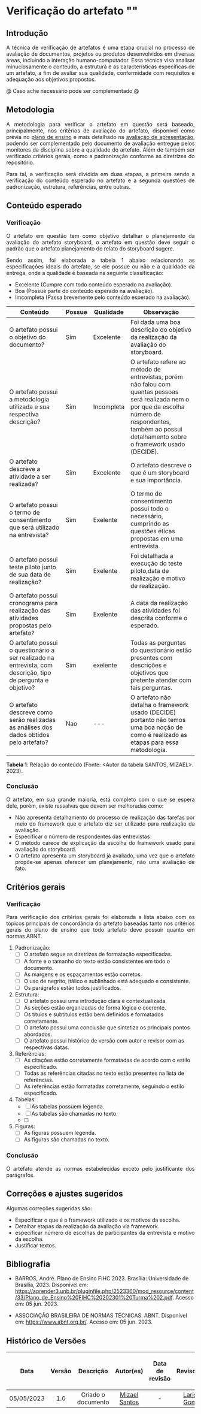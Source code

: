 <div class="body">

# Verificação do artefato "<nome do artefato a ser verificado>"

## Introdução

<div align="justify">

A técnica de verificação de artefatos é uma etapa crucial no processo de avaliação de documentos, projetos ou produtos desenvolvidos em diversas áreas, incluindo a interação humano-computador. Essa técnica visa analisar minuciosamente o conteúdo, a estrutura e as características específicas de um artefato, a fim de avaliar sua qualidade, conformidade com requisitos e adequação aos objetivos propostos.

@ Caso ache necessário pode ser complementado @

</div>

## Metodologia

<div align="justify">

A metodologia para verificar o artefato em questão será baseado, principalmente, nos critérios de avaliação do artefato, disponível como prévia no [plano de ensino](https://aprender3.unb.br/pluginfile.php/2523360/mod_resource/content/33/Plano_de_Ensino%20FIHC%20202301%20Turma%202.pdf) e mais detalhado na [avaliação de apresentação](<Link da avaliação do ponto de controle>), podendo ser complementado pelo documento de avaliação entregue pelos monitores da disciplina sobre a qualidade do artefato. Além de também ser verificado critérios gerais, como a padronização conforme as diretrizes do repositório.

Para tal, a verificação será dividida em duas etapas, a primeira sendo a verificação do conteúdo esperado no artefato e a segunda questões de padronização, estrutura, referências, entre outras.

</div>

## Conteúdo esperado

### Verificação

<div align="justify">

O artefato em questão tem como objetivo detalhar o planejamento da avaliação do artefato storyboard, o artefato em questão deve seguir o padrão que o artefato planejamento do relato do storyboard sugere.

Sendo assim, foi elaborada a tabela 1 abaixo relacionando as especificações ideais do artefato, se ele possue ou não e a qualidade da entrega, onde a qualidade é baseada na seguinte classificação:

- Excelente (Cumpre com todo conteúdo esperado na avaliação).
- Boa (Possue parte do conteúdo esperado na avaliação).
- Imcompleta (Passa brevemente pelo conteúdo esperado na avaliação).

</div>

| Conteúdo | Possue | Qualidade | Observação |
| - | - | - | - |
| O artefato possui o objetivo do documento? | Sim | Excelente | Foi dada uma boa descrição do objetivo da realização da avaliação do storyboard. |
| O artefato possui a metodologia utilizada e sua respectiva descrição? | Sim | Incompleta | O artefato refere ao método de entrevistas, porém não falou com quantas pessoas será realizada nem o por que da escolha número de respondentes, também ao possui detalhamento sobre o framework usado (DECIDE). |
| O artefato descreve a atividade a ser realizada? | Sim | Excelente | O artefato descreve o que é um storyboard e sua importância. |
| O artefato possui o termo de consentimento que será utilizado na entrevista? | Sim | Exelente | O termo de consentimento possui todo o necessário, cumprindo as questões éticas propostas em uma entrevista. |
| O artefato possui teste piloto junto de sua data de realização? | Sim | Exelente | Foi detalhada a execução do teste piloto,data de realização e motivo de realização. |
| O artefato possui cronograma para realização das atividades propostas pelo artefato? | Sim | Exelente | A data da realização das atividades foi descrita conforme o esperado. |
| O artefato possui o questionário a ser realizado na entrevista, com descrição, tipo de pergunta e objetivo? | Sim | exelente | Todas as perguntas do questionário estão presentes com descrições e objetivos que pretente atender com tais perguntas. |
| O artefato descreve como serão realizadas as análises dos dados obtidos pelo artefato? | Nao | --- | O artefato não detalha o framework usado (DECIDE) portanto não temos uma boa noção de como é realizado as etapas para essa metodologia. |


<b>Tabela 1</b>: Relação do conteúdo (Fonte: <Autor da tabela SANTOS, MIZAEL>. 2023).

### Conclusão

<div align="justify">

O artefato, em sua grande maioria, está completo com o que se espera dele, porém, existe ressalvas que devem ser melhoradas como:
<ul>
<li> Não apresenta detalhamento do processo de realização das tarefas por meio do framework que o artefato diz ser utilizado para realização da avaliação.
<li> Especificar o número de respondentes das entrevistas
<li> O método carece de explicação da escolha do framework usado para avaliação do storyboard.
<li> O artefato apresenta um storyboard já avaliado, uma vez que o artefato propõe-se apenas oferecer um planejamento, não uma avaliação de fato.
</ul>
</div>

## Critérios gerais

### Verificação

<div align="justify">

Para verificação dos critérios gerais foi elaborada a lista abaixo com os tópicos principais de concordância do artefato baseadas tanto nos critérios gerais do plano de ensino que todo artefato deve possuir quanto em normas ABNT.

</div>

1. Padronização:
   - [ ] O artefato segue as diretrizes de formatação especificadas.
   - [ ] A fonte e o tamanho do texto estão consistentes em todo o documento.
   - [ ] As margens e os espaçamentos estão corretos.
   - [ ] O uso de negrito, itálico e sublinhado está adequado e consistente.
   - [ ] Os parágrafos estão todos justificados.

2. Estrutura:
   - [ ] O artefato possui uma introdução clara e contextualizada.
   - [ ] As seções estão organizadas de forma lógica e coerente.
   - [ ] Os títulos e subtítulos estão bem definidos e formatados corretamente.
   - [ ] O artefato possui uma conclusão que sintetiza os principais pontos abordados.
   - [ ] O artefato possui histórico de versão com autor e revisor com as respectivas datas.

3. Referências:
   - [ ] As citações estão corretamente formatadas de acordo com o estilo especificado.
   - [ ] Todas as referências citadas no texto estão presentes na lista de referências.
   - [ ] As referências estão formatadas corretamente, seguindo o estilo especificado.

4. Tabelas:
   - [ ] As tabelas possuem legenda.
   - [ ] As tabelas são chamadas no texto.
   - [ ] 

5. Figuras:
   - [ ] As figuras possuem legenda.
   - [ ] As figuras são chamadas no texto.

### Conclusão

<div align="justify">

O artefato atende as normas estabelecidas exceto pelo justificante dos parágrafos.

</div>

## Correções e ajustes sugeridos

<div align="justify">

Algumas correções sugeridas são:

<ul>
<li> Especificar o que é o framework utilizado e os motivos da escolha.
<li> Detalhar etapas da realização da avaliação via framework.
<li> especificar número de escolhas de participantes da entrevista e motivo da escolha.
<li> Justificar textos.
</div>

## Bibliografia

- BARROS, André. Plano de Ensino FIHC 2023. Brasília: Universidade de Brasília, 2023. Disponível em: <https://aprender3.unb.br/pluginfile.php/2523360/mod_resource/content/33/Plano_de_Ensino%20FIHC%20202301%20Turma%202.pdf>. Acesso em: 05 jun. 2023.

- ASSOCIAÇÃO BRASILEIRA DE NORMAS TÉCNICAS. ABNT. Disponível em: <https://www.abnt.org.br/>. Acesso em: 05 jun. 2023.


## Histórico de Versões

| <p align="center">Data</p> | <p align="center">Versão</p> | <p align="center">Descrição</p> | <p align="center">Autor(es)</p> | <p align="center">Data de revisão</p> | <p align="center">Revisor(es)</p> |
| :-: | :-: | :-: | :-: | :-: | :-: |
| 05/05/2023 | 1.0 | Criado o documento | [Mizael Santos](-) | - | [Larissa Gomes](-) |

</div>